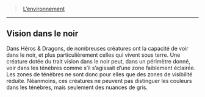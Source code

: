 ﻿---
!GenericItem
Id: environment_hd.md#vision-dans-le-noir
ParentLink: environment_hd.md#l’environnement
Name: Vision dans le noir
ParentName: L’environnement
NameLevel: 2
Attributes: {}
---
> [L’environnement](hd_environment.md)

---

## Vision dans le noir

Dans Héros & Dragons, de nombreuses créatures ont la capacité de voir dans le noir, et plus particulièrement celles qui vivent sous terre. Une créature dotée du trait vision dans le noir peut, dans un périmètre donné, voir dans les ténèbres comme s’il s’agissait d’une zone faiblement éclairée. Les zones de ténèbres ne sont donc pour elles que des zones de visibilité réduite. Néanmoins, ces créatures ne peuvent pas distinguer les couleurs dans les ténèbres, mais seulement des nuances de gris.

